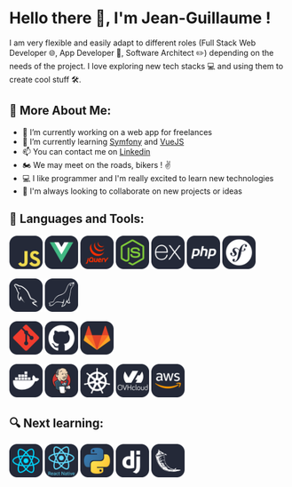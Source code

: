 # Hello there 👋, I'm Jean-Guillaume ! 

I am very flexible and easily adapt to different roles (Full Stack Web Developer 🌐, App Developer 📱, Software Architect ✏️) depending on the needs of the project. I love exploring new tech stacks 💻 and using them to create cool stuff 🛠️.

## 🧐 More About Me: 

- 🔭 I’m currently working on a web app for freelances
- 🌱 I’m currently learning [Symfony](https://symfony.com/) and [VueJS](https://vuejs.org/)
- 📫 You can contact me on [Linkedin](https://www.linkedin.com/in/jeanguillaumezaplana/)
- 🏍️ We may meet on the roads, bikers ! ✌️
- 💻 I like programmer and I'm really excited to learn new technologies
- 🤝 I'm always looking to collaborate on new projects or ideas

## 🔨 Languages and Tools:

[<img src="./icons/Javascript-Dark.svg" width="60" height="60">](https://developer.mozilla.org/fr/docs/Web/JavaScript)
[<img src="./icons/VueJS-Dark.svg" width="60" height="60">](https://vuejs.org/)
[<img src="./icons/JQuery-Dark.svg" width="60" height="60">](https://jquery.com/)
[<img src="./icons/NodeJS-Dark.svg" width="60" height="60">](https://nodejs.org/fr/)
[<img src="./icons/ExpressJS-Dark.svg" width="60" height="60">](https://expressjs.com/fr/)
[<img src="./icons/PHP-Dark.svg" width="60" height="60">](https://www.php.net/manual/fr/)
[<img src="./icons/Symfony-Dark.svg" width="60" height="60">](https://symfony.com/doc/current/index.html)

[<img src="./icons/MySQL-Dark.svg" width="60" height="60">](https://www.mysql.com/)
[<img src="./icons/MariaDB-Dark.svg" width="60" height="60">](https://mariadb.org/)

[<img src="./icons/Git-Dark.svg" width="60" height="60">](https://git-scm.com/)
[<img src="./icons/Github-Dark.svg" width="60" height="60">](https://github.com/)
[<img src="./icons/GitLab-Dark.svg" width="60" height="60">](https://about.gitlab.com/)

[<img src="./icons/Docker-Dark.svg" width="60" height="60">](https://www.docker.com/)
[<img src="./icons/Jenkins-Dark.svg" width="60" height="60">](https://www.jenkins.io/)
[<img src="./icons/Kubernetes-Dark.svg" width="60" height="60">](https://kubernetes.io/)
[<img src="./icons/OVH-Dark.svg" width="60" height="60">](https://www.ovh.com/fr/)
[<img src="./icons/AWS-Dark.svg" width="60" height="60">](https://aws.amazon.com/fr/)

## 🔍 Next learning:

[<img src="./icons/React-Dark.svg" width="60" height="60">](https://reactjs.org/)
[<img src="./icons/React-Native-Dark.svg" width="60" height="60">](https://reactnative.dev/)
[<img src="./icons/Python-Dark.svg" width="60" height="60">](https://www.python.org/)
[<img src="./icons/Django-Dark.svg" width="60" height="60">](https://www.djangoproject.com/)
[<img src="./icons/Flask-Dark.svg" width="60" height="60">](https://palletsprojects.com/p/flask/)
